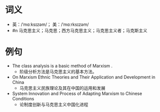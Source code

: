 # 词义
- 英：/ˈmɑːksɪzəm/； 美：/ˈmɑːrksɪzəm/
- #n 马克思主义；马克思；西方马克思主义；马克思主义者；马克斯主义
# 例句
- The class analysis is a basic method of Marxism .
	- 阶级分析方法是马克思主义的基本方法。
- On Marxism Ethnic Theories and Their Application and Development in China
	- 马克思主义民族理论及其在中国的运用和发展
- System Innovation and Process of Adapting Marxism to Chinese Conditions
	- 论制度创新与马克思主义中国化进程
